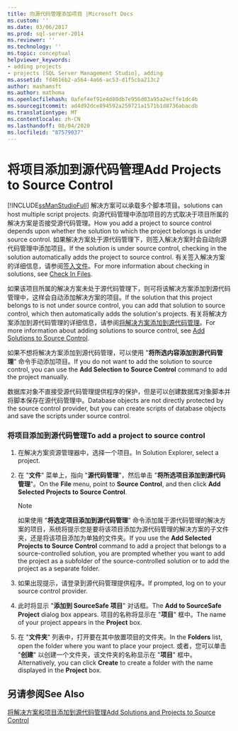 ```yaml
---
title: 向源代码管理添加项目 |Microsoft Docs
ms.custom: ''
ms.date: 03/06/2017
ms.prod: sql-server-2014
ms.reviewer: ''
ms.technology: ''
ms.topic: conceptual
helpviewer_keywords:
- adding projects
- projects [SQL Server Management Studio], adding
ms.assetid: fd4616b2-a564-4a66-ac53-d1f5cba213c2
author: mashamsft
ms.author: mathoma
ms.openlocfilehash: 0afef4ef91e4d80db7e956d03a95a2ecffe1dc4b
ms.sourcegitcommit: ad4d92dce894592a259721a1571b1d8736abacdb
ms.translationtype: MT
ms.contentlocale: zh-CN
ms.lasthandoff: 08/04/2020
ms.locfileid: "87579037"
---
```

# <a name="add-projects-to-source-control"></a><span data-ttu-id="8b760-102">将项目添加到源代码管理</span><span class="sxs-lookup"><span data-stu-id="8b760-102">Add Projects to Source Control</span></span>
  [!INCLUDE[ssManStudioFull](../includes/ssmanstudiofull-md.md)] <span data-ttu-id="8b760-103">解决方案可以承载多个脚本项目。</span><span class="sxs-lookup"><span data-stu-id="8b760-103">solutions can host multiple script projects.</span></span> <span data-ttu-id="8b760-104">向源代码管理中添加项目的方式取决于项目所属的解决方案是否接受源代码管理。</span><span class="sxs-lookup"><span data-stu-id="8b760-104">How you add a project to source control depends upon whether the solution to which the project belongs is under source control.</span></span> <span data-ttu-id="8b760-105">如果解决方案处于源代码管理下，则签入解决方案时会自动向源代码管理中添加项目。</span><span class="sxs-lookup"><span data-stu-id="8b760-105">If the solution is under source control, checking in the solution automatically adds the project to source control.</span></span> <span data-ttu-id="8b760-106">有关签入解决方案的详细信息，请参阅[签入文件](../../2014/database-engine/check-in-files.md)。</span><span class="sxs-lookup"><span data-stu-id="8b760-106">For more information about checking in solutions, see [Check In Files](../../2014/database-engine/check-in-files.md).</span></span>  
  
 <span data-ttu-id="8b760-107">如果该项目所属的解决方案未处于源代码管理下，则可将该解决方案添加到源代码管理中，这样会自动添加解决方案的项目。</span><span class="sxs-lookup"><span data-stu-id="8b760-107">If the solution that this project belongs to is not under source control, you can add that solution to source control, which then automatically adds the solution's projects.</span></span> <span data-ttu-id="8b760-108">有关将解决方案添加到源代码管理的详细信息，请参阅[将解决方案添加到源代码管理](../../2014/database-engine/add-solutions-to-source-control.md)。</span><span class="sxs-lookup"><span data-stu-id="8b760-108">For more information about adding solutions to source control, see [Add Solutions to Source Control](../../2014/database-engine/add-solutions-to-source-control.md).</span></span>  
  
 <span data-ttu-id="8b760-109">如果不想将解决方案添加到源代码管理，可以使用 "**将所选内容添加到源代码管理**" 命令手动添加项目。</span><span class="sxs-lookup"><span data-stu-id="8b760-109">If you do not want to add the solution to source control, you can use the **Add Selection to Source Control** command to add the project manually.</span></span>  
  
 <span data-ttu-id="8b760-110">数据库对象不直接受源代码管理提供程序的保护，但是可以创建数据库对象脚本并将脚本保存在源代码管理中。</span><span class="sxs-lookup"><span data-stu-id="8b760-110">Database objects are not directly protected by the source control provider, but you can create scripts of database objects and save the scripts under source control.</span></span>  
  
### <a name="to-add-a-project-to-source-control"></a><span data-ttu-id="8b760-111">将项目添加到源代码管理</span><span class="sxs-lookup"><span data-stu-id="8b760-111">To add a project to source control</span></span>  
  
1.  <span data-ttu-id="8b760-112">在解决方案资源管理器中，选择一个项目。</span><span class="sxs-lookup"><span data-stu-id="8b760-112">In Solution Explorer, select a project.</span></span>  
  
2.  <span data-ttu-id="8b760-113">在 "**文件**" 菜单上，指向 "**源代码管理**"，然后单击 "**将所选项目添加到源代码管理**"。</span><span class="sxs-lookup"><span data-stu-id="8b760-113">On the **File** menu, point to **Source Control**, and then click **Add Selected Projects to Source Control**.</span></span>  
  
    > [!NOTE]  
    >  <span data-ttu-id="8b760-114">如果使用 "**将选定项目添加到源代码管理**" 命令添加属于源代码管理的解决方案的项目，系统将提示您是要将该项目添加为源代码管理的解决方案的子文件夹，还是将该项目添加为单独的文件夹。</span><span class="sxs-lookup"><span data-stu-id="8b760-114">If you use the **Add Selected Projects to Source Control** command to add a project that belongs to a source-controlled solution, you are prompted whether you want to add the project as a subfolder of the source-controlled solution or to add the project as a separate folder.</span></span>  
  
3.  <span data-ttu-id="8b760-115">如果出现提示，请登录到源代码管理提供程序。</span><span class="sxs-lookup"><span data-stu-id="8b760-115">If prompted, log on to your source control provider.</span></span>  
  
4.  <span data-ttu-id="8b760-116">此时将显示 "**添加到 SourceSafe 项目**" 对话框。</span><span class="sxs-lookup"><span data-stu-id="8b760-116">The **Add to SourceSafe Project** dialog box appears.</span></span> <span data-ttu-id="8b760-117">项目的名称将显示在 "**项目**" 框中。</span><span class="sxs-lookup"><span data-stu-id="8b760-117">The name of your project appears in the **Project** box.</span></span>  
  
5.  <span data-ttu-id="8b760-118">在 "**文件夹**" 列表中，打开要在其中放置项目的文件夹。</span><span class="sxs-lookup"><span data-stu-id="8b760-118">In the **Folders** list, open the folder where you want to place your project.</span></span> <span data-ttu-id="8b760-119">或者，您可以单击 "**创建**" 以创建一个文件夹，该文件夹的名称显示在 "**项目**" 框中。</span><span class="sxs-lookup"><span data-stu-id="8b760-119">Alternatively, you can click **Create** to create a folder with the name displayed in the **Project** box.</span></span>  
  
## <a name="see-also"></a><span data-ttu-id="8b760-120">另请参阅</span><span class="sxs-lookup"><span data-stu-id="8b760-120">See Also</span></span>  
 [<span data-ttu-id="8b760-121">将解决方案和项目添加到源代码管理</span><span class="sxs-lookup"><span data-stu-id="8b760-121">Add Solutions and Projects to Source Control</span></span>](../../2014/database-engine/add-solutions-and-projects-to-source-control.md)  
  
  
